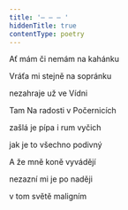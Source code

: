 ```yaml
---
title: '– – – '
hiddenTitle: true
contentType: poetry
---
```


Ať mám či nemám na kahánku

Vráťa mi stejně na sopránku

nezahraje už ve Vídni

Tam Na radosti v Počernicích

zašlá je pípa i rum vyčich

jak je to všechno podivný

A že mně koně vyvádějí

nezazní mi je po naději

v tom světě maligním
